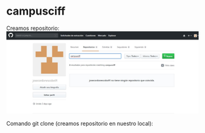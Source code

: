 # campusciff
Creamos repositorio:
![texto cualquiera por si no carga la imagen](\imagenes\1.jpg)

Comando git clone (creamos repositorio en nuestro local):




